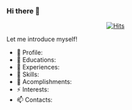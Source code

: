 ### Hi there 👋

<div align=center>
  
[![Hits](https://hits.seeyoufarm.com/api/count/incr/badge.svg?url=https%3A%2F%2Fgithub.com%2Fthinpig99&count_bg=%2379C83D&title_bg=%23555555&icon=github.svg&icon_color=%23E7E7E7&title=hits&edge_flat=true)](https://hits.seeyoufarm.com)

</div>

Let me introduce myself!

- 🔭 Profile:
- 🌱 Educations:
- 👯 Experiences:
- 🤔 Skills:
- 💬 Acomplishments:
- ⚡ Interests:
- 📫 Contacts:

